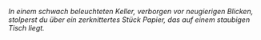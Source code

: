 _In einem schwach beleuchteten Keller, verborgen vor neugierigen Blicken, stolperst du über ein zerknittertes Stück Papier, das auf einem staubigen Tisch liegt._
